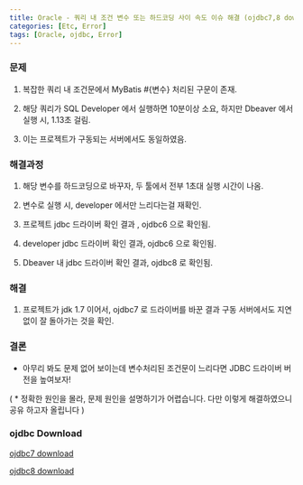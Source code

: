 ```yaml
---
title: Oracle - 쿼리 내 조건 변수 또는 하드코딩 사이 속도 이슈 해결 (ojdbc7,8 download)
categories: [Etc, Error]
tags: [Oracle, ojdbc, Error]
---
```



### 문제

1. 복잡한 쿼리 내 조건문에서 MyBatis #{변수} 처리된 구문이 존재.

2. 해당 쿼리가 SQL Developer 에서 실행하면 10분이상 소요, 하지만 Dbeaver 에서 실행 시, 1.13초 걸림.

3. 이는 프로젝트가 구동되는 서버에서도 동일하였음.

### 해결과정

1. 해당 변수를 하드코딩으로 바꾸자, 두 툴에서 전부 1초대 실행 시간이 나옴.

2. 변수로 실행 시, developer 에서만 느리다는걸 재확인.

3. 프로젝트 jdbc 드라이버 확인 결과 , ojdbc6 으로 확인됨.

4. developer jdbc 드라이버 확인 결과, ojdbc6 으로 확인됨.

5. Dbeaver 내 jdbc 드라이버 확인 결과, ojdbc8 로 확인됨.

### 해결

1. 프로젝트가 jdk 1.7 이어서, ojdbc7 로 드라이버를 바꾼 결과 구동 서버에서도 지연없이 잘 돌아가는 것을 확인.

### 결론

- 아무리 봐도 문제 없어 보이는데 변수처리된 조건문이 느리다면 JDBC 드라이버 버전을 높여보자!

( \* 정확한 원인을 몰라, 문제 원인을 설명하기가 어렵습니다. 다만 이렇게 해결하였으니 공유 하고자 올립니다 )

### ojdbc Download

[ojdbc7 download](/assets/file/Error/ojdbc7.jar)

[ojdbc8 download](/assets/file/Error/ojdbc8.jar)
